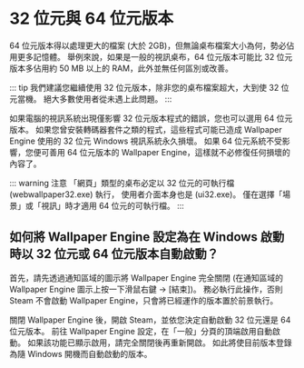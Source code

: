 # 32 位元與 64 位元版本

64 位元版本得以處理更大的檔案 (大於 2GB)，但無論桌布檔案大小為何，勢必佔用更多記憶體。 舉例來說，如果是一般的視訊桌布，64 位元版本可能比 32 位元版本多佔用約 50 MB 以上的 RAM，此外並無任何區別或改善。

::: tip
我們建議您繼續使用 32 位元版本，除非您的桌布檔案超大，大到使 32 位元當機。 絕大多數使用者從未遇上此問題。
:::

如果電腦的視訊系統出現僅影響 32 位元版本程式的錯誤，您也可以選用 64 位元版本。 如果您曾安裝轉碼器套件之類的程式，這些程式可能已造成 Wallpaper Engine 使用的 32 位元 Windows 視訊系統永久損壞。 如果 64 位元系統不受影響，您便可善用 64 位元版本的 Wallpaper Engine，這樣就不必修復任何損壞的內容了。

::: warning
注意 「網頁」類型的桌布必定以 32 位元的可執行檔 (webwallpaper32.exe) 執行， 使用者介面本身也是 (ui32.exe)。 僅在選擇「場景」或「視訊」時才適用 64 位元的可執行檔。
:::

## 如何將 Wallpaper Engine 設定為在 Windows 啟動時以 32 位元或 64 位元版本自動啟動？

首先，請先透過通知區域的圖示將 Wallpaper Engine 完全關閉 (在通知區域的 Wallpaper Engine 圖示上按一下滑鼠右鍵 -> [結束])。 務必執行此操作，否則 Steam 不會啟動 Wallpaper Engine，只會將已經運作的版本置於前景執行。

關閉 Wallpaper Engine 後，開啟 Steam，並依您決定自動啟動 32 位元還是 64 位元版本。 前往 Wallpaper Engine 設定，在「一般」分頁的頂端啟用自動啟動。 如果該功能已顯示啟用，請完全關閉後再重新開啟。 如此將使目前版本登錄為隨 Windows 開機而自動啟動的版本。 